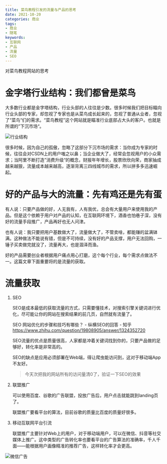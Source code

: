 ```yaml
---
title: 菜鸟教程引发的流量与产品的思考
date: 2021-10-20
categories: 商业
tags: 
- 商业
- 随笔
keywords:
- 互联网
- 产品
- 流量
- SEO
---
```


对菜鸟教程网站的思考

# 金字塔行业结构：我们都曾是菜鸟

大多数行业都是金字塔结构，行业头部的人往往是少数。很多时候我们把目标瞄向行业头部的专家，却忽视了专家也是从菜鸟成长起来的，忽视了普通从业者，忽视了“菜鸟“们的需求。“菜鸟教程”这个网站就是瞄准行业底部占大头的客户。也就是所谓的”下沉市场“。

![行业结构](https://ae04.alicdn.com/kf/Ub42e3dfeba084b438059673c5781ab0fd.png)

很多时候，因为自己的孤傲，忽略了这部分下沉市场的需求：当你成为专家的时候，往往会对CSDN上的用户嗤之以鼻；当企业做大了，经常会忽视用户的小众需求；当阿里不断打造”消费升级“的概念，财报年年增长，股票欣欣向荣，商家抽成越来越狠，流量成本越来越高，逐渐背离三四线城市的需求，所以拼多多迅速崛起。

# 好的产品与大的流量：先有鸡还是先有蛋

有人说：只要产品做的好，人无我有，人有我优，总会有大量用户来使用我的产品。但是这个依赖于用户对产品的认知，在互联网环境下，酒香也怕巷子深，没有好的流量手段推广，产品再好也无人问津。

也有人说：我只要把用户基数做大了，流量做大了，不管卖啥，都能赚的盆满钵满。这种做法不能说有错，但是不可持续，没有好的产品支撑，用户无法回购，一锤子买卖做完就没了，流量再大，也是涸泽而渔。

好的产品需要创业者根据用户痛点用心打磨，这个每个行业，每个需求点做法不一。这篇文章下面重要将的是流量的获取。

# 流量获取

1. SEO

   SEO是成本最低的获取流量的方式，只需要懂技术，对搜索引擎关键词进行优化，尽可能让你的网站在搜索结果的前几页，自然就有流量了。

   SEO 网站优化的步骤和技巧有哪些？ - 纵横SEO的回答 - 知乎 https://www.zhihu.com/question/19808905/answer/1324352720

   SEO流量的优点是质量很高，人家都是冲着关键词找到你的，只要产品做的足够好，转化率是非常高的。

   SEO的缺点是应用必须部署在Web端，得让爬虫能访问到，这对于移动端App不友好。

   > 今天次把我的网站所有的访问量清0了，验证一下SEO的效果

2. 联盟推广

   可以使用百度、谷歌的广告联盟，投放广告后，用户点击就能跳到landing页了。

   联盟推广要看平台的算法，目前谷歌的质量比百度的质量好很多。

3. 移动互联网平台引流

   联盟推广主要针对Web上的用户，对于移动端用户，可以在微信、抖音等社交媒体上推广。这中类型的广告转化率也要看平台的广告算法的准确率，千人千面——能根据用户画像精准的推荐广告，这样转化率才会更高。

![微信广告](https://ae04.alicdn.com/kf/Ub334c48335db4cfdaea9cc8071fabde3F.png)

